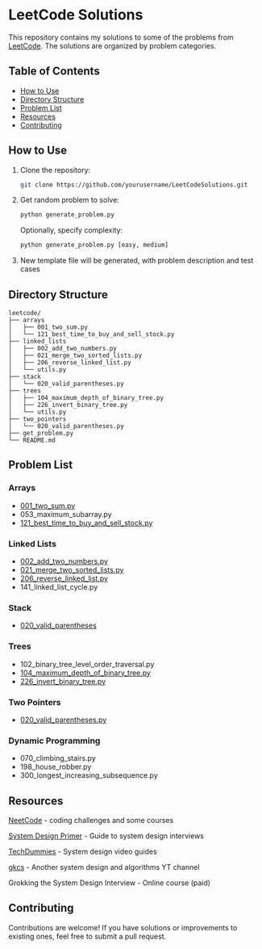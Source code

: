 # LeetCode Solutions

This repository contains my solutions to some of the problems from [LeetCode](https://leetcode.com/). 
The solutions are organized by problem categories.

## Table of Contents

- [How to Use](#how-to-use)
- [Directory Structure](#directory-structure)
- [Problem List](#problem-list)
- [Resources](#resources)
- [Contributing](#contributing)

## How to Use

1. Clone the repository:
   ```sh
   git clone https://github.com/yourusername/LeetCodeSolutions.git
   ```
2. Get random problem to solve:
   ```sh
   python generate_problem.py
   ```
   Optionally, specify complexity:
   ```sh
   python generate_problem.py [easy, medium]
   ```
3. New template file will be generated, with problem description and test cases

## Directory Structure

```plaintext
leetcode/
├── arrays
│   ├── 001_two_sum.py
│   └── 121_best_time_to_buy_and_sell_stock.py
├── linked_lists
│   ├── 002_add_two_numbers.py
│   ├── 021_merge_two_sorted_lists.py
│   ├── 206_reverse_linked_list.py
│   └── utils.py
├── stack
│   └── 020_valid_parentheses.py
├── trees
│   ├── 104_maximum_depth_of_binary_tree.py
│   ├── 226_invert_binary_tree.py
│   └── utils.py
├── two_pointers
│   └── 020_valid_parentheses.py
├── get_problem.py
└── README.md
```

## Problem List

### Arrays
- [001_two_sum.py](arrays/001_two_sum.py)
- 053_maximum_subarray.py
- [121_best_time_to_buy_and_sell_stock.py](arrays/121_best_time_to_buy_and_sell_stock.py)
### Linked Lists
- [002_add_two_numbers.py](linked_lists/002_add_two_numbers.py)
- [021_merge_two_sorted_lists.py](linked_lists/021_merge_two_sorted_lists.py)
- [206_reverse_linked_list.py](linked_lists/206_reverse_linked_list.py)
- 141_linked_list_cycle.py
### Stack
- [020_valid_parentheses](stack/020_valid_parentheses.py)
### Trees
- 102_binary_tree_level_order_traversal.py
- [104_maximum_depth_of_binary_tree.py](trees/104_maximum_depth_of_binary_tree.py)
- [226_invert_binary_tree.py](trees/226_invert_binary_tree.py)
### Two Pointers
- [020_valid_parentheses.py](two_pointers/020_valid_parentheses.py)
### Dynamic Programming
- 070_climbing_stairs.py
- 198_house_robber.py
- 300_longest_increasing_subsequence.py

## Resources

[NeetCode](https://leetcode.io/) - coding challenges and some courses

[System Design Primer](https://github.com/donnemartin/system-design-primer) - Guide to system design interviews

[TechDummies](https://www.youtube.com/@TechDummiesNarendraL/playlists) - System design video guides

[gkcs](https://www.youtube.com/@gkcs) - Another system design and algorithms YT channel

Grokking the System Design Interview - Online course (paid)

## Contributing

Contributions are welcome! If you have solutions or improvements to existing ones, feel free to submit a pull request.